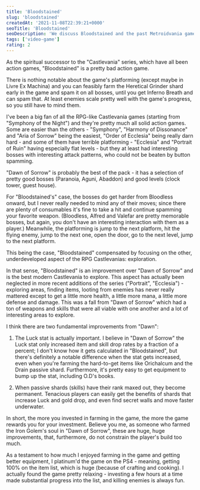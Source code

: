 ```yaml
---
title: 'Bloodstained'
slug: 'bloodstained'
createdAt: '2021-11-08T22:39:21+0000'
seoTitle: 'Bloodstained'
seoDescription: 'We discuss Bloodstained and the past Metroidvania games.'
tags: ['video-game']
rating: 2
---
```


As the spiritual successor to the "Castlevania" series, which have all been action games, "Bloodstained" is a pretty bad action game.

There is nothing notable about the game's platforming (except maybe in Livre Ex Machina) and you can feasibly farm the Heretical Grinder shard early in the game and spam it on all bosses, until you get Inferno Breath and can spam that. At least enemies scale pretty well with the game's progress, so you still have to mind them.

I've been a big fan of all the RPG-like Castlevania games (starting from "Symphony of the Night") and they're pretty much all solid action games. Some are easier than the others - "Symphony", "Harmony of Dissonance" and "Aria of Sorrow" being the easiest, "Order of Ecclesia" being really darn hard - and some of them have terrible platforming - "Ecclesia" and "Portrait of Ruin" having especially flat levels - but they at least had interesting bosses with interesting attack patterns, who could not be beaten by button spamming.

"Dawn of Sorrow" is probably the best of the pack - it has a selection of pretty good bosses (Paranoia, Aguni, Abaddon) and good levels (clock tower, guest house).

For "Bloodstained's" case, the bosses do get harder from Bloodless onward, but I never really needed to mind any of their moves; since there are plenty of consumables it's fine to take a hit and continue spamming your favorite weapon. (Bloodless, Alfred and Valefar are pretty memorable bosses, but again, you don't have an interesting interaction with them as a player.) Meanwhile, the platforming is jump to the next platform, hit the flying enemy, jump to the next one, open the door, go to the next level, jump to the next platform.

This being the case, "Bloodstained" compensated by focusing on the other, underdeveloped aspect of the RPG Castlevanias: exploration.

In that sense, "Bloodstained" is an improvement over "Dawn of Sorrow" and is the best modern Castlevania to explore. This aspect has actually been neglected in more recent additions of the series ("Portrait", "Ecclesia") - exploring areas, finding items, looting from enemies has never really mattered except to get a little more health, a little more mana, a little more defense and damage. This was a fall from "Dawn of Sorrow" which had a ton of weapons and skills that were all viable with one another and a lot of interesting areas to explore.

I think there are two fundamental improvements from "Dawn":

1. The Luck stat is actually important. I believe in "Dawn of Sorrow" the Luck stat only increased item and skill drop rates by a fraction of a percent; I don't know how it gets calculated in "Bloodstained", but there's definitely a notable difference when the stat gets increased, even when you're farming the hard-to-get items like Orichalcum and the Drain passive shard. Furthermore, it's pretty easy to get equipment to bump up the stat, including O.D's books.

2. When passive shards (skills) have their rank maxed out, they become permanent. Tenacious players can easily get the benefits of shards that increase Luck and gold drop, and even find secret walls and move faster underwater.

In short, the more you invested in farming in the game, the more the game rewards you for your investment. Believe you me, as someone who farmed the Iron Golem's soul in "Dawn of Sorrow", these are huge, huge improvements, that, furthermore, do not constrain the player's build too much.

As a testament to how much I enjoyed farming in the game and getting better equipment, I platinum'd the game on the PS4 - meaning, getting 100% on the item list, which is huge (because of crafting and cooking). I actually found the game pretty relaxing - investing a few hours at a time made substantial progress into the list, and killing enemies is always fun.
